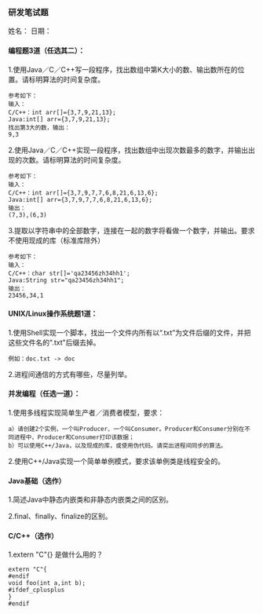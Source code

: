 ### 研发笔试题
姓名： 日期：

#### 编程题3道（任选其二）：
1.使用Java／C／C++写一段程序，找出数组中第K大小的数、输出数所在的位置。请标明算法的时间复杂度。
```
参考如下：
输入：
C/C++：int arr[]={3,7,9,21,13};
Java:int[] arr={3,7,9,21,13};
找出第3大的数，输出：
9,3
```

2.使用Java／C／C++实现一段程序，找出数组中出现次数最多的数字，并输出出现的次数。请标明算法的时间复杂度。
```
参考如下：
输入：
C/C++：int arr[]={3,7,9,7,7,6,8,21,6,13,6};
Java:int[] arr={3,7,9,7,7,6,8,21,6,13,6};
输出：
(7,3),(6,3)
```


3.提取以字符串中的全部数字，连接在一起的数字将看做一个数字，并输出。要求不使用现成的库（标准库除外）
```
参考如下：
输入：
C/C++：char str[]='qa23456zh34hh1';
Java:String str="qa23456zh34hh1";
输出：
23456,34,1
```

#### UNIX/Linux操作系统题1道：
1.使用Shell实现一个脚本，找出一个文件内所有以“.txt”为文件后缀的文件，并把这些文件名的".txt"后缀去掉。

```例如：doc.txt -> doc```

2.进程间通信的方式有哪些，尽量列举。

#### 并发编程（任选一道）：
1.使用多线程实现简单生产者／消费者模型，要求：
```
a）请创建2个实例，一个叫Producer、一个叫Consumer。Producer和Consumer分别在不同进程中，Producer和Consumer打印该数据；
b）可以使用C++/Java，以及现成的库，或使用伪代码。请突出进程间同步的算法。
```
2.使用C++/Java实现一个简单单例模式，要求该单例类是线程安全的。

#### Java基础（选作）
1.简述Java中静态内嵌类和非静态内嵌类之间的区别。

2.final、finally、finalize的区别。

#### C/C++（选作）
1.extern "C"{} 是做什么用的？

```#ifdef_cplusplus
extern "C"{
#endif
void foo(int a,int b);
#ifdef_cplusplus
}
#endif
```

